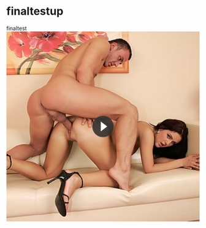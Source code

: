 # finaltestup
finaltest
[![Clickable Image](https://raw.githubusercontent.com/a2zsocial/finaltestup/refs/heads/main/8507416d-bfdb-4103-9a2a-54a508bfe5c0.jpeg)](https://sytns.com/index.html)

